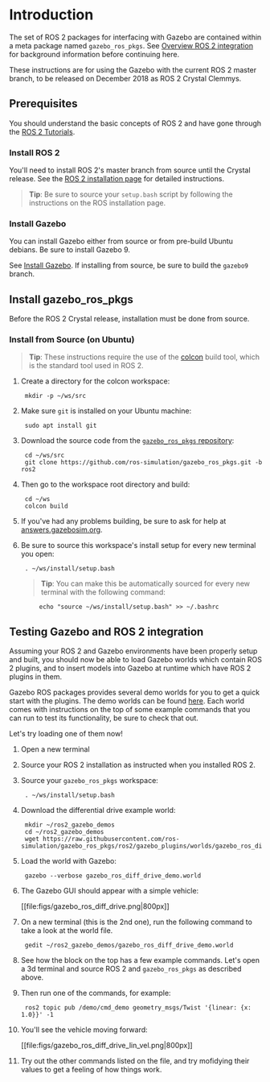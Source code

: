 # Introduction

The set of ROS 2 packages for interfacing with Gazebo are contained within a
meta package named `gazebo_ros_pkgs`.
See
[Overview ROS 2 integration](http://gazebosim.org/tutorials/?tut=ros2_overview)
for background information before continuing here.

These instructions are for using the Gazebo with the current ROS 2 master
branch, to be released on December 2018 as ROS 2 Crystal Clemmys.

## Prerequisites

You should understand the basic concepts of ROS 2 and have gone through the
[ROS 2 Tutorials](https://github.com/ros2/ros2/wiki/Tutorials).

### Install ROS 2

You'll need to install ROS 2's master branch from source until the Crystal
release. See the
[ROS 2 installation page](https://github.com/ros2/ros2/wiki/Installation)
for detailed instructions.

> **Tip**: Be sure to source your `setup.bash` script by following the
  instructions on the ROS installation page.

### Install Gazebo

You can install Gazebo either from source or from pre-build Ubuntu debians. Be
sure to install Gazebo 9.

See [Install Gazebo](http://gazebosim.org/tutorials?cat=install). If installing from source, be sure to build the `gazebo9` branch.

## Install gazebo\_ros\_pkgs

Before the ROS 2 Crystal release, installation must be done from source.

### Install from Source (on Ubuntu)

> **Tip**: These instructions require the use of the
  [colcon](https://colcon.readthedocs.io/en/released/) build tool, which is the
  standard tool used in ROS 2.

1. Create a directory for the colcon workspace:

        mkdir -p ~/ws/src

1. Make sure `git` is installed on your Ubuntu machine:

        sudo apt install git

1. Download the source code from the [`gazebo_ros_pkgs` repository](https://github.com/ros-simulation/gazebo_ros_pkgs):

        cd ~/ws/src
        git clone https://github.com/ros-simulation/gazebo_ros_pkgs.git -b ros2

1. Then go to the workspace root directory and build:

        cd ~/ws
        colcon build

1. If you've had any problems building, be sure to ask for help at
   [answers.gazebosim.org](http://answers.gazebosim.org/questions/).

1. Be sure to source this workspace's install setup for every new terminal
   you open:

        . ~/ws/install/setup.bash

    > **Tip**: You can make this be automatically sourced for every new terminal
      with the following command:

            echo "source ~/ws/install/setup.bash" >> ~/.bashrc

## Testing Gazebo and ROS 2 integration

Assuming your ROS 2 and Gazebo environments have been properly setup and built,
you should now be able to load Gazebo worlds which contain ROS 2 plugins, and to
insert models into Gazebo at runtime which have ROS 2 plugins in them.

Gazebo ROS packages provides several demo worlds for you to get a quick start
with the plugins. The demo worlds can be found
[here](https://github.com/ros-simulation/gazebo_ros_pkgs/tree/ros2/gazebo_plugins/worlds).
Each world comes with instructions on the top of some example commands that you
can run to test its functionality, be sure to check that out.

Let's try loading one of them now!

1. Open a new terminal

1. Source your ROS 2 installation as instructed when you installed ROS 2.

1. Source your `gazebo_ros_pkgs` workspace:

        . ~/ws/install/setup.bash

1. Download the differential drive example world:

        mkdir ~/ros2_gazebo_demos
        cd ~/ros2_gazebo_demos
        wget https://raw.githubusercontent.com/ros-simulation/gazebo_ros_pkgs/ros2/gazebo_plugins/worlds/gazebo_ros_diff_drive_demo.world

1. Load the world with Gazebo:

        gazebo --verbose gazebo_ros_diff_drive_demo.world

1. The Gazebo GUI should appear with a simple vehicle:

    [[file:figs/gazebo_ros_diff_drive.png|800px]]

1. On a new terminal (this is the 2nd one), run the following command to take a
   look at the world file.

        gedit ~/ros2_gazebo_demos/gazebo_ros_diff_drive_demo.world

1. See how the block on the top has a few example commands.
   Let's open a 3d terminal and source ROS 2 and `gazebo_ros_pkgs` as described
   above.

1. Then run one of the commands, for example:

        ros2 topic pub /demo/cmd_demo geometry_msgs/Twist '{linear: {x: 1.0}}' -1

1. You'll see the vehicle moving forward:

    [[file:figs/gazebo_ros_diff_drive_lin_vel.png|800px]]

1. Try out the other commands listed on the file, and try mofidying their
   values to get a feeling of how things work.

